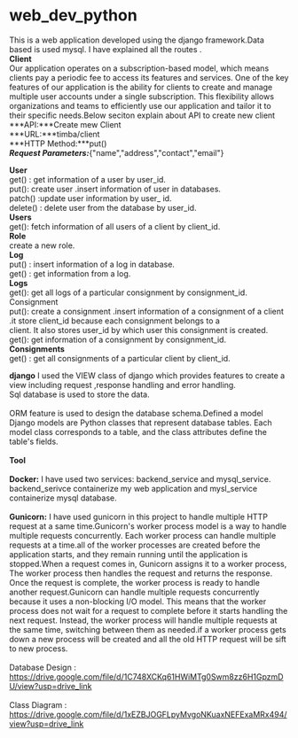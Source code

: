 # web_dev_python

This is a web application  developed using the django framework.Data based is used mysql. I have explained all the routes . <br>
**Client**<br>
    Our application operates on a subscription-based model, which means clients pay a periodic fee to access its features and services. One of the key features of our application is the ability for clients to create and manage multiple user accounts under a single subscription. This flexibility allows organizations and teams to efficiently use our application and tailor it to their specific needs.Below seciton explain about API to  create new client <br>
    ***API:***Create mew Client<br>
    ***URL:***timba/client<br>
    ***HTTP Method:***put()<br>
    ***Request Parameters:***{"name","address","contact","email"}<br>

**User**<br>
    get() : get information of a user by user_id.<br>
    put(): create user .insert information of user in databases.<br>
    patch() :update user information by user_ id.<br>
    delete() : delete user from the database by user_id.<br>
**Users**<br>
    get(): fetch information of all users of a client by client_id.<br>
**Role**<br>
    create a new role.<br>
**Log**<br>
    put() : insert information of a log in database.<br>
    get() : get information from a log.<br>
**Logs**<br>
    get(): get all logs of a particular consignment by consignment_id.<br>
    Consignment<br>
    put(): create a consignment .insert information of a consignment of a client .it store client_id because each consignment belongs to a <br>client. It also stores user_id by which user this consignment is created.<br>
    get(): get information of a consignment by consignment_id.<br>
**Consignments**<br>
    get() : get all consignments of a particular client by client_id.<br>

**django**
I used the VIEW class of django which provides features to create  a view including request ,response handling and error handling.
<br>Sql database is used to store the data.<br>
<br>ORM feature is used to design the database schema.Defined a model Django models are Python classes that represent database tables. Each model class corresponds to a table, and the class attributes define the table's fields.<br>
<br>
**Tool**
<br>
<br>
**Docker:** I have used two services: backend_service and mysql_service. backend_serivce containerize my web application and mysl_service containerize mysql database.<br>
<br>
**Gunicorn:**
 I have used gunicorn in this project to handle multiple HTTP request at a same time.Gunicorn's worker process model is a way to handle multiple requests concurrently. Each worker process can handle multiple requests at a time.all of the worker processes are created before the application starts, and they remain running until the application is stopped.When a request comes in, Gunicorn assigns it to a worker process, The worker process then handles the request and returns the response. Once the request is complete, the worker process is ready to handle another request.Gunicorn can handle multiple requests concurrently because it uses a non-blocking I/O model. This means that the worker process does not wait for a request to complete before it starts handling the next request. Instead, the worker process will handle multiple requests at the same time, switching between them as needed.if a worker process gets down a new process will be created and all the old HTTP request will be sift to new process.<br>
<br>Database Design : https://drive.google.com/file/d/1C748XCKq61HWiMTg0Swm8zz6H1GpzmDU/view?usp=drive_link<br>
<br>Class Diagram : https://drive.google.com/file/d/1xEZBJOGFLpyMvgoNKuaxNEFExaMRx494/view?usp=drive_link<br>

